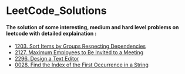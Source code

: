# LeetCode_Solutions
#### The solution of some interesting, medium and hard level problems on leetcode with **detailed explaination** : 
- [1203. Sort Items by Groups Respecting Dependencies](https://leetcode.com/problems/sort-items-by-groups-respecting-dependencies/solutions/3940307/cpp-topological-sorting-with-detailed-approach-beats10099/)
-  [2127. Maximum Employees to Be Invited to a Meeting](https://leetcode.com/problems/maximum-employees-to-be-invited-to-a-meeting/solutions/4041821/cpp-linear-traversal-toposort-dpwith-detailed-approach/)
-  [2296. Design a Text Editor](https://leetcode.com/problems/design-a-text-editor/solutions/4025654/cpp-doubly-linked-list-with-detailed-approach/)
-  [0028. Find the Index of the First Occurrence in a String](https://leetcode.com/problems/find-the-index-of-the-first-occurrence-in-a-string/solutions/4128817/kmp-algorithm-with-detailed-approach-beats-100/)
